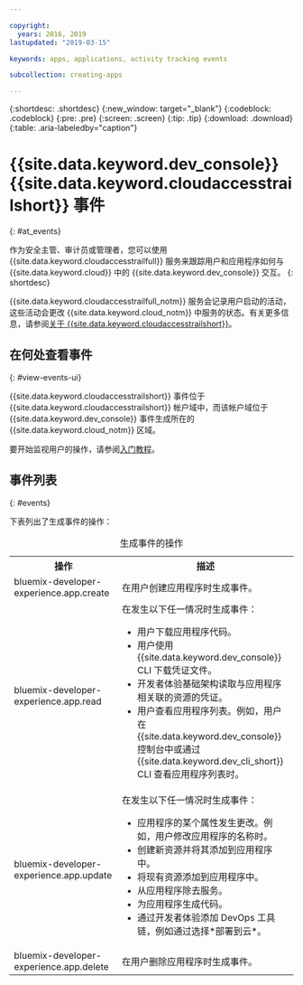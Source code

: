 ```yaml
---

copyright:
  years: 2016, 2019
lastupdated: "2019-03-15"

keywords: apps, applications, activity tracking events

subcollection: creating-apps

---
```


{:shortdesc: .shortdesc}
{:new_window: target="_blank"}
{:codeblock: .codeblock}
{:pre: .pre}
{:screen: .screen}
{:tip: .tip}
{:download: .download}
{:table: .aria-labeledby="caption"}

# {{site.data.keyword.dev_console}} {{site.data.keyword.cloudaccesstrailshort}} 事件
{: #at_events}

作为安全主管、审计员或管理者，您可以使用 {{site.data.keyword.cloudaccesstrailfull}} 服务来跟踪用户和应用程序如何与 {{site.data.keyword.cloud}} 中的 {{site.data.keyword.dev_console}} 交互。
{: shortdesc}

{{site.data.keyword.cloudaccesstrailfull_notm}} 服务会记录用户启动的活动，这些活动会更改 {{site.data.keyword.cloud_notm}} 中服务的状态。有关更多信息，请参阅[关于 {{site.data.keyword.cloudaccesstrailshort}}](/docs/services/cloud-activity-tracker?topic=cloud-activity-tracker-activity_tracker_ov)。

## 在何处查看事件
{: #view-events-ui}

{{site.data.keyword.cloudaccesstrailshort}} 事件位于 {{site.data.keyword.cloudaccesstrailshort}} 帐户域中，而该帐户域位于 {{site.data.keyword.dev_console}} 事件生成所在的 {{site.data.keyword.cloud_notm}} 区域。

要开始监视用户的操作，请参阅[入门教程](/docs/services/cloud-activity-tracker?topic=cloud-activity-tracker-getting-started)。

## 事件列表
{: #events}

下表列出了生成事件的操作：

<table>
  <caption>生成事件的操作</caption>
  <tr>
    <th>操作</th>
	  <th>描述
</th>
  <tr>
  <tr>
    <td>bluemix-developer-experience.app.create</td>
	  <td>在用户创建应用程序时生成事件。</td>
  </tr>
  <tr>
    <td>bluemix-developer-experience.app.read</td>
	  <td>在发生以下任一情况时生成事件：</br><ul><li>用户下载应用程序代码。</li> <li>用户使用 {{site.data.keyword.dev_console}} CLI 下载凭证文件。</li> <li>开发者体验基础架构读取与应用程序相关联的资源的凭证。</li> <li>用户查看应用程序列表。例如，用户在 {{site.data.keyword.dev_console}} 控制台中或通过 {{site.data.keyword.dev_cli_short}} CLI 查看应用程序列表时。</li></ul></td>
  </tr>
  <tr>
    <td>bluemix-developer-experience.app.update</td>
	  <td>在发生以下任一情况时生成事件：</br><ul><li>应用程序的某个属性发生更改。例如，用户修改应用程序的名称时。</li><li>创建新资源并将其添加到应用程序中。</li><li>将现有资源添加到应用程序中。</li><li>从应用程序除去服务。</li><li>为应用程序生成代码。</li><li>通过开发者体验添加 DevOps 工具链，例如通过选择*部署到云*。</li></ul></td>
  </tr>
  <tr>
    <td>bluemix-developer-experience.app.delete</td>
	  <td>在用户删除应用程序时生成事件。</td>
  </tr>
</table>
